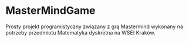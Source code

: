 # MasterMindGame
Prosty projekt programistyczny związany z grą Mastermind wykonany na potrzeby przedmiotu Matematyka dyskretna na WSEI Kraków.
